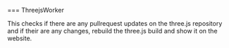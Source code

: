 === ThreejsWorker

This checks if there are any pullrequest updates on the three.js repository and if their are any changes, rebuild the three.js build and show it on the website.